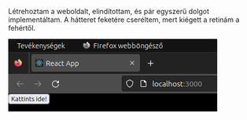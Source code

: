 Létrehoztam a weboldalt, elindítottam, és pár egyszerű dolgot implementáltam. A hátteret feketére cseréltem, mert kiégett a retinám a fehértől.

![](../kepek/tomtest1.png)
